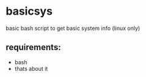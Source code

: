 # basicsys
basic bash script to get basic system info (linux only)  
  
## requirements:  
- bash
- thats about it
